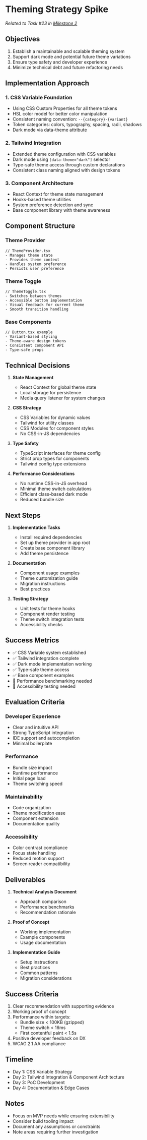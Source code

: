 # Theming Strategy Spike
*Related to Task #23 in [Milestone 2](../pm-tracking/milestone-2.md)*

## Objectives
1. Establish a maintainable and scalable theming system
2. Support dark mode and potential future theme variations
3. Ensure type safety and developer experience
4. Minimize technical debt and future refactoring needs

## Implementation Approach

### 1. CSS Variable Foundation
- Using CSS Custom Properties for all theme tokens
- HSL color model for better color manipulation
- Consistent naming convention: `--{category}-{variant}`
- Token categories: colors, typography, spacing, radii, shadows
- Dark mode via data-theme attribute

### 2. Tailwind Integration
- Extended theme configuration with CSS variables
- Dark mode using `[data-theme="dark"]` selector
- Type-safe theme access through custom declarations
- Consistent class naming aligned with design tokens

### 3. Component Architecture
- React Context for theme state management
- Hooks-based theme utilities
- System preference detection and sync
- Base component library with theme awareness

## Component Structure

### Theme Provider
```tsx
// ThemeProvider.tsx
- Manages theme state
- Provides theme context
- Handles system preference
- Persists user preference
```

### Theme Toggle
```tsx
// ThemeToggle.tsx
- Switches between themes
- Accessible button implementation
- Visual feedback for current theme
- Smooth transition handling
```

### Base Components
```tsx
// Button.tsx example
- Variant-based styling
- Theme-aware design tokens
- Consistent component API
- Type-safe props
```

## Technical Decisions

1. **State Management**
   - React Context for global theme state
   - Local storage for persistence
   - Media query listener for system changes

2. **CSS Strategy**
   - CSS Variables for dynamic values
   - Tailwind for utility classes
   - CSS Modules for component styles
   - No CSS-in-JS dependencies

3. **Type Safety**
   - TypeScript interfaces for theme config
   - Strict prop types for components
   - Tailwind config type extensions

4. **Performance Considerations**
   - No runtime CSS-in-JS overhead
   - Minimal theme switch calculations
   - Efficient class-based dark mode
   - Reduced bundle size

## Next Steps

1. **Implementation Tasks**
   - Install required dependencies
   - Set up theme provider in app root
   - Create base component library
   - Add theme persistence

2. **Documentation**
   - Component usage examples
   - Theme customization guide
   - Migration instructions
   - Best practices

3. **Testing Strategy**
   - Unit tests for theme hooks
   - Component render testing
   - Theme switch integration tests
   - Accessibility checks

## Success Metrics

- ✅ CSS Variable system established
- ✅ Tailwind integration complete
- ✅ Dark mode implementation working
- ✅ Type-safe theme access
- ✅ Base component examples
- 🔄 Performance benchmarking needed
- 🔄 Accessibility testing needed

## Evaluation Criteria

### Developer Experience
- Clear and intuitive API
- Strong TypeScript integration
- IDE support and autocompletion
- Minimal boilerplate

### Performance
- Bundle size impact
- Runtime performance
- Initial page load
- Theme switching speed

### Maintainability
- Code organization
- Theme modification ease
- Component extension
- Documentation quality

### Accessibility
- Color contrast compliance
- Focus state handling
- Reduced motion support
- Screen reader compatibility

## Deliverables

1. **Technical Analysis Document**
   - Approach comparison
   - Performance benchmarks
   - Recommendation rationale

2. **Proof of Concept**
   - Working implementation
   - Example components
   - Usage documentation

3. **Implementation Guide**
   - Setup instructions
   - Best practices
   - Common patterns
   - Migration considerations

## Success Criteria

1. Clear recommendation with supporting evidence
2. Working proof of concept
3. Performance within targets:
   - Bundle size < 100KB (gzipped)
   - Theme switch < 16ms
   - First contentful paint < 1.5s
4. Positive developer feedback on DX
5. WCAG 2.1 AA compliance

## Timeline

- Day 1: CSS Variable Strategy
- Day 2: Tailwind Integration & Component Architecture
- Day 3: PoC Development
- Day 4: Documentation & Edge Cases

## Notes

- Focus on MVP needs while ensuring extensibility
- Consider build tooling impact
- Document any assumptions or constraints
- Note areas requiring further investigation 